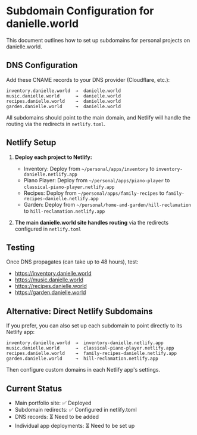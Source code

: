 # Subdomain Configuration for danielle.world

This document outlines how to set up subdomains for personal projects on danielle.world.

## DNS Configuration

Add these CNAME records to your DNS provider (Cloudflare, etc.):

```
inventory.danielle.world  →  danielle.world
music.danielle.world      →  danielle.world
recipes.danielle.world    →  danielle.world
garden.danielle.world     →  danielle.world
```

All subdomains should point to the main domain, and Netlify will handle the routing via the redirects in `netlify.toml`.

## Netlify Setup

1. **Deploy each project to Netlify:**
   - Inventory: Deploy from `~/personal/apps/inventory` to `inventory-danielle.netlify.app`
   - Piano Player: Deploy from `~/personal/apps/piano-player` to `classical-piano-player.netlify.app`
   - Recipes: Deploy from `~/personal/apps/family-recipes` to `family-recipes-danielle.netlify.app`
   - Garden: Deploy from `~/personal/home-and-garden/hill-reclamation` to `hill-reclamation.netlify.app`

2. **The main danielle.world site handles routing** via the redirects configured in `netlify.toml`

## Testing

Once DNS propagates (can take up to 48 hours), test:
- https://inventory.danielle.world
- https://music.danielle.world
- https://recipes.danielle.world
- https://garden.danielle.world

## Alternative: Direct Netlify Subdomains

If you prefer, you can also set up each subdomain to point directly to its Netlify app:

```
inventory.danielle.world  →  inventory-danielle.netlify.app
music.danielle.world      →  classical-piano-player.netlify.app
recipes.danielle.world    →  family-recipes-danielle.netlify.app
garden.danielle.world     →  hill-reclamation.netlify.app
```

Then configure custom domains in each Netlify app's settings.

## Current Status

- Main portfolio site: ✅ Deployed
- Subdomain redirects: ✅ Configured in netlify.toml
- DNS records: ⏳ Need to be added
- Individual app deployments: ⏳ Need to be set up